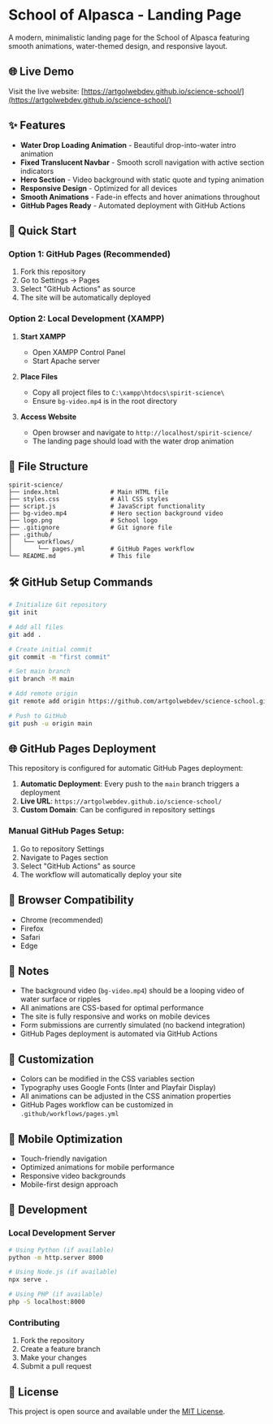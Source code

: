 # School of Alpasca - Landing Page

A modern, minimalistic landing page for the School of Alpasca featuring smooth animations, water-themed design, and responsive layout.

## 🌐 Live Demo

Visit the live website: [https://artgolwebdev.github.io/science-school/](https://artgolwebdev.github.io/science-school/)

## ✨ Features

- **Water Drop Loading Animation** - Beautiful drop-into-water intro animation
- **Fixed Translucent Navbar** - Smooth scroll navigation with active section indicators
- **Hero Section** - Video background with static quote and typing animation
- **Responsive Design** - Optimized for all devices
- **Smooth Animations** - Fade-in effects and hover animations throughout
- **GitHub Pages Ready** - Automated deployment with GitHub Actions

## 🚀 Quick Start

### Option 1: GitHub Pages (Recommended)
1. Fork this repository
2. Go to Settings → Pages
3. Select "GitHub Actions" as source
4. The site will be automatically deployed

### Option 2: Local Development (XAMPP)

1. **Start XAMPP**
   - Open XAMPP Control Panel
   - Start Apache server

2. **Place Files**
   - Copy all project files to `C:\xampp\htdocs\spirit-science\`
   - Ensure `bg-video.mp4` is in the root directory

3. **Access Website**
   - Open browser and navigate to `http://localhost/spirit-science/`
   - The landing page should load with the water drop animation

## 📁 File Structure
```
spirit-science/
├── index.html              # Main HTML file
├── styles.css              # All CSS styles
├── script.js               # JavaScript functionality
├── bg-video.mp4            # Hero section background video
├── logo.png                # School logo
├── .gitignore              # Git ignore file
├── .github/
│   └── workflows/
│       └── pages.yml       # GitHub Pages workflow
└── README.md               # This file
```

## 🛠️ GitHub Setup Commands

```bash
# Initialize Git repository
git init

# Add all files
git add .

# Create initial commit
git commit -m "first commit"

# Set main branch
git branch -M main

# Add remote origin
git remote add origin https://github.com/artgolwebdev/science-school.git

# Push to GitHub
git push -u origin main
```

## 🌐 GitHub Pages Deployment

This repository is configured for automatic GitHub Pages deployment:

1. **Automatic Deployment**: Every push to the `main` branch triggers a deployment
2. **Live URL**: `https://artgolwebdev.github.io/science-school/`
3. **Custom Domain**: Can be configured in repository settings

### Manual GitHub Pages Setup:
1. Go to repository Settings
2. Navigate to Pages section
3. Select "GitHub Actions" as source
4. The workflow will automatically deploy your site

## 🎨 Browser Compatibility

- Chrome (recommended)
- Firefox
- Safari
- Edge

## 📝 Notes

- The background video (`bg-video.mp4`) should be a looping video of water surface or ripples
- All animations are CSS-based for optimal performance
- The site is fully responsive and works on mobile devices
- Form submissions are currently simulated (no backend integration)
- GitHub Pages deployment is automated via GitHub Actions

## 🎨 Customization

- Colors can be modified in the CSS variables section
- Typography uses Google Fonts (Inter and Playfair Display)
- All animations can be adjusted in the CSS animation properties
- GitHub Pages workflow can be customized in `.github/workflows/pages.yml`

## 📱 Mobile Optimization

- Touch-friendly navigation
- Optimized animations for mobile performance
- Responsive video backgrounds
- Mobile-first design approach

## 🔧 Development

### Local Development Server
```bash
# Using Python (if available)
python -m http.server 8000

# Using Node.js (if available)
npx serve .

# Using PHP (if available)
php -S localhost:8000
```

### Contributing
1. Fork the repository
2. Create a feature branch
3. Make your changes
4. Submit a pull request

## 📄 License

This project is open source and available under the [MIT License](LICENSE).
